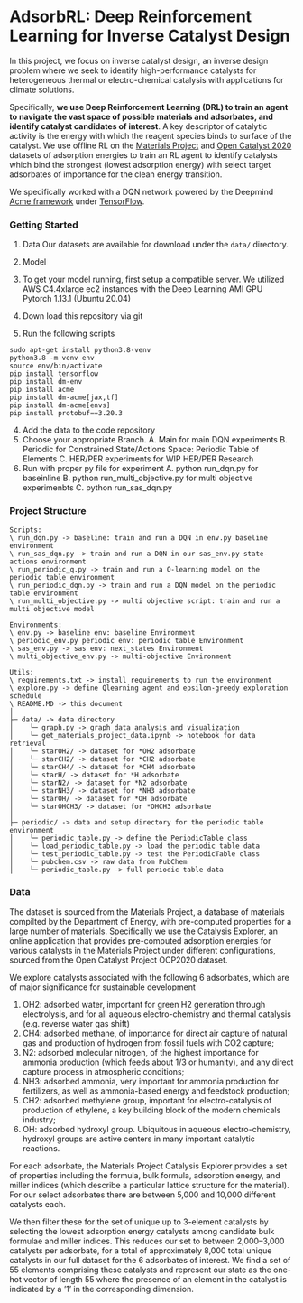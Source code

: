# AdsorbRL: Deep Reinforcement Learning for Inverse Catalyst Design

In this project, we focus on inverse catalyst design, an inverse design problem where we seek to identify high-performance catalysts for heterogeneous thermal or electro-chemical catalysis with applications for climate solutions. 
   
Specifically, **we use Deep Reinforcement Learning (DRL) to train an agent to navigate the vast space of possible materials and adsorbates, and identify catalyst candidates of interest**. A key descriptor of catalytic activity is the energy with which the reagent species binds to surface of the catalyst. We  use offline RL on the [Materials Project]() and [Open Catalyst 2020]() datasets of adsorption energies to train an RL agent to identify catalysts which bind the strongest (lowest adsorption energy) with select target adsorbates of importance for the clean energy transition.

We specifically worked with a DQN network powered by the Deepmind [Acme framework]() under [TensorFlow]().


### Getting Started

1.  Data
Our datasets are available for download under the `data/` directory.

2.  Model
  1.  To get your model running, first setup a compatible server.  We utilized AWS C4.4xlarge ec2 instances with the Deep Learning AMI GPU Pytorch 1.13.1 (Ubuntu 20.04)
  2.  Down load this repository via git
  3.  Run the following scripts

  ```
  sudo apt-get install python3.8-venv
  python3.8 -m venv env
  source env/bin/activate
  pip install tensorflow
  pip install dm-env
  pip install acme
  pip install dm-acme[jax,tf]
  pip install dm-acme[envs]
  pip install protobuf==3.20.3
  ```
  
  4. Add the data to the code repository
  5. Choose your appropriate Branch.
      A. Main for main DQN experiments
      B. Periodic for Constrained State/Actions Space: Periodic Table of Elements
      C. HER/PER experiments for WIP HER/PER Research
  6.  Run with proper py file for experiment
      A. python run_dqn.py for baseinline
      B. python run_multi_objective.py for multi objective experimenbts
      C. python run_sas_dqn.py

### Project Structure

```
Scripts:
\ run_dqn.py -> baseline: train and run a DQN in env.py baseline environment
\ run_sas_dqn.py -> train and run a DQN in our sas_env.py state-actions environment
\ run_periodic_q.py -> train and run a Q-learning model on the periodic table environment
\ run_periodic_dqn.py -> train and run a DQN model on the periodic table environment
\ run_multi_objective.py -> multi objective script: train and run a multi objective model

Environments:
\ env.py -> baseline env: baseline Environment
\ periodic_env.py periodic env: periodic table Environment
\ sas_env.py -> sas env: next_states Environment
\ multi_objective_env.py -> multi-objective Environment

Utils:
\ requirements.txt -> install requirements to run the environment
\ explore.py -> define Qlearning agent and epsilon-greedy exploration schedule
\ README.MD -> this document
│
├─ data/ -> data directory
│    └─ graph.py -> graph data analysis and visualization
│    └─ get_materials_project_data.ipynb -> notebook for data retrieval
│    └─ starOH2/ -> dataset for *OH2 adsorbate
│    └─ starCH2/ -> dataset for *CH2 adsorbate
│    └─ starCH4/ -> dataset for *CH4 adsorbate
│    └─ starH/ -> dataset for *H adsorbate
│    └─ starN2/ -> dataset for *N2 adsorbate
│    └─ starNH3/ -> dataset for *NH3 adsorbate
│    └─ starOH/ -> dataset for *OH adsorbate
│    └─ starOHCH3/ -> dataset for *OHCH3 adsorbate
│
├─ periodic/ -> data and setup directory for the periodic table environment
│    └─ periodic_table.py -> define the PeriodicTable class
│    └─ load_periodic_table.py -> load the periodic table data
│    └─ test_periodic_table.py -> test the PeriodicTable class
│    └─ pubchem.csv -> raw data from PubChem
│    └─ periodic_table.py -> full periodic table data

```

### Data
The dataset is sourced from the Materials Project, a database of materials compilted by the Department of Energy, with pre-computed properties for a large number of materials.  Specifically we use the Catalysis Explorer, an online application that provides pre-computed adsorption energies for various catalysts in the Materials Project under different configurations, sourced from the Open Catalyst Project OCP2020 dataset.  

We explore catalysts associated with the following 6 adsorbates, which are of major significance for sustainable development
1.  OH2: adsorbed water, important for green H2 generation through electrolysis, and for all aqueous electro-chemistry and thermal catalysis (e.g. reverse water gas shift)
2. CH4: adsorbed methane, of importance for direct air capture of natural gas and production of hydrogen from fossil fuels with CO2 capture;
3.  N2: adsorbed molecular nitrogen, of the highest importance for ammonia production (which feeds about 1/3 or humanity), and any direct capture process in atmospheric conditions;
4.  NH3: adsorbed ammonia, very important for ammonia production for fertilizers, as well as ammonia-based energy and feedstock production;
5.  CH2: adsorbed methylene group, important for electro-catalysis of production of ethylene, a key building block of the modern chemicals industry;
 6.  OH: adsorbed hydroxyl group. Ubiquitous in aqueous electro-chemistry, hydroxyl groups are active centers in many important catalytic reactions.

For each adsorbate, the Materials Project Catalysis Explorer provides a set of properties including the formula, bulk formula, adsorption energy, and miller indices (which describe a particular lattice structure for the material). For our select adsorbates there are between 5,000 and 10,000 different catalysts each.

We then filter these for the set of unique up to 3-element catalysts by selecting the lowest adsorption energy catalysts among candidate bulk formulae and miller indices. This reduces our set to between 2,000–3,000 catalysts per adsorbate, for a total of approximately 8,000 total unique catalysts in our full dataset for the 6 adsorbates of interest. We find a set of 55 elements comprising these catalysts and represent our state as the one-hot vector of length 55 where the presence of an element in the catalyst is indicated by a ’1’ in the corresponding dimension. 
